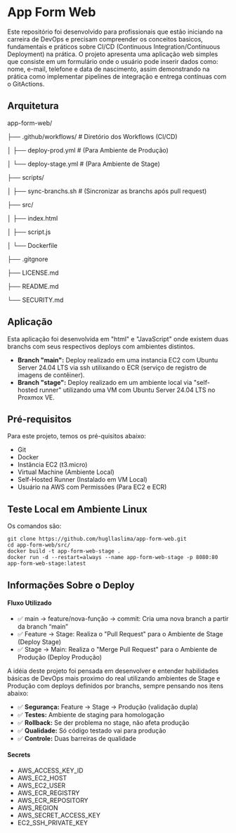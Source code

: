 # App Form Web

Este repositório foi desenvolvido para profissionais que estão iniciando na carreira de DevOps e precisam compreender os conceitos basicos, fundamentais e práticos sobre CI/CD (Continuous Integration/Continuous Deployment) na prática. O projeto apresenta uma aplicação web simples que consiste em um formulário onde o usuário pode inserir dados como: nome, e-mail, telefone e data de nascimento, assim demonstrando na prática como implementar pipelines de integração e entrega contínuas com o GitActions.

## Arquitetura

app-form-web/

├── .github/workflows/ # Diretório dos Workflows (CI/CD) 

│   ├── deploy-prod.yml # (Para Ambiente de Produção)

│   └── deploy-stage.yml # (Para Ambiente de Stage)

├── scripts/

│   ├── sync-branchs.sh # (Sincronizar as branchs após pull request)

├── src/

│   ├── index.html

│   ├── script.js

│   └──  Dockerfile

├── .gitgnore

├── LICENSE.md

├── README.md

└── SECURITY.md

## Aplicação

Esta aplicação foi desenvolvida em "html" e "JavaScript" onde existem duas branchs com seus respectivos deploys com ambientes distintos. 

- **Branch "main":** Deploy realizado em uma instancia EC2 com Ubuntu Server 24.04 LTS via ssh utilixando o ECR (serviço de registro de imagens de contêiner).
- **Branch "stage":** Deploy realizado em um ambiente local via "self-hosted runner" utilizando uma VM com Ubuntu Server 24.04 LTS no Proxmox VE.

## Pré-requisitos

Para este projeto, temos os pré-quisitos abaixo:

- Git
- Docker
- Instância EC2 (t3.micro)
- Virtual Machine (Ambiente Local)
- Self-Hosted Runner (Instalado em VM Local)
- Usuário na AWS com Permissões (Para EC2 e ECR)

## Teste Local em Ambiente Linux

Os comandos são:
```
git clone https://github.com/hugllaslima/app-form-web.git
cd app-form-web/src/
docker build -t app-form-web-stage .
docker run -d --restart=always --name app-form-web-stage -p 8080:80 app-form-web-stage:latest
```

## Informações Sobre o Deploy

#### Fluxo Utilizado 

- ✅ main → feature/nova-função → commit: Cria uma nova branch a partir da branch “main” 
- ✅ Feature → Stage: Realiza o "Pull Request" para o Ambiente de Stage (Deploy Stage)
- ✅ Stage → Main: Realiza o "Merge Pull Request" para o Ambiente de Produção (Deploy Produção)

A idéia deste projeto foi pensada em desenvolver e entender habilidades básicas de DevOps mais proximo do real utilizando ambientes de Stage e Produção com deploys definidos por branchs, sempre pensando nos itens abaixo:

- ✅ **Segurança:** Feature → Stage → Produção (validação dupla)
- ✅ **Testes:** Ambiente de staging para homologação
- ✅ **Rollback:** Se der problema no stage, não afeta produção
- ✅ **Qualidade:** Só código testado vai para produção
- ✅ **Controle:** Duas barreiras de qualidade

#### Secrets 

- AWS_ACCESS_KEY_ID 
- AWS_EC2_HOST
- AWS_EC2_USER
- AWS_ECR_REGISTRY
- AWS_ECR_REPOSITORY
- AWS_REGION
- AWS_SECRET_ACCESS_KEY
- EC2_SSH_PRIVATE_KEY
